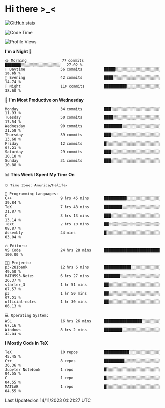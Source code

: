 # Hi there \>_<

[![GitHub stats](https://github-readme-stats.vercel.app/api?username=ARessegetesStery&show_icons=true&theme=transparent)](https://github.com/anuraghazra/github-readme-stats)

<!--START_SECTION:waka-->
![Code Time](http://img.shields.io/badge/Code%20Time-493%20hrs%2055%20mins-blue)

![Profile Views](http://img.shields.io/badge/Profile%20Views-0-blue)

**I'm a Night 🦉** 

```text
🌞 Morning                77 commits          ███████░░░░░░░░░░░░░░░░░░   27.02 % 
🌆 Daytime                56 commits          █████░░░░░░░░░░░░░░░░░░░░   19.65 % 
🌃 Evening                42 commits          ████░░░░░░░░░░░░░░░░░░░░░   14.74 % 
🌙 Night                  110 commits         ██████████░░░░░░░░░░░░░░░   38.60 % 
```
📅 **I'm Most Productive on Wednesday** 

```text
Monday                   34 commits          ███░░░░░░░░░░░░░░░░░░░░░░   11.93 % 
Tuesday                  50 commits          ████░░░░░░░░░░░░░░░░░░░░░   17.54 % 
Wednesday                90 commits          ████████░░░░░░░░░░░░░░░░░   31.58 % 
Thursday                 39 commits          ███░░░░░░░░░░░░░░░░░░░░░░   13.68 % 
Friday                   12 commits          █░░░░░░░░░░░░░░░░░░░░░░░░   04.21 % 
Saturday                 29 commits          ███░░░░░░░░░░░░░░░░░░░░░░   10.18 % 
Sunday                   31 commits          ███░░░░░░░░░░░░░░░░░░░░░░   10.88 % 
```


📊 **This Week I Spent My Time On** 

```text
🕑︎ Time Zone: America/Halifax

💬 Programming Languages: 
C++                      9 hrs 45 mins       ██████████░░░░░░░░░░░░░░░   39.84 % 
TeX                      7 hrs 48 mins       ████████░░░░░░░░░░░░░░░░░   31.87 % 
C                        3 hrs 13 mins       ███░░░░░░░░░░░░░░░░░░░░░░   13.14 % 
Text                     2 hrs 10 mins       ██░░░░░░░░░░░░░░░░░░░░░░░   08.87 % 
Assembly                 44 mins             █░░░░░░░░░░░░░░░░░░░░░░░░   03.04 % 

🔥 Editors: 
VS Code                  24 hrs 28 mins      █████████████████████████   100.00 % 

🐱‍💻 Projects: 
p3-281bank               12 hrs 6 mins       ████████████░░░░░░░░░░░░░   49.50 % 
MATH593-Notes            6 hrs 27 mins       ███████░░░░░░░░░░░░░░░░░░   26.37 % 
starter_3                1 hr 51 mins        ██░░░░░░░░░░░░░░░░░░░░░░░   07.57 % 
p3                       1 hr 50 mins        ██░░░░░░░░░░░░░░░░░░░░░░░   07.51 % 
official-notes           1 hr 30 mins        ██░░░░░░░░░░░░░░░░░░░░░░░   06.13 % 

💻 Operating System: 
WSL                      16 hrs 26 mins      █████████████████░░░░░░░░   67.16 % 
Windows                  8 hrs 2 mins        ████████░░░░░░░░░░░░░░░░░   32.84 % 
```

**I Mostly Code in TeX** 

```text
TeX                      10 repos            ███████████░░░░░░░░░░░░░░   45.45 % 
C++                      8 repos             █████████░░░░░░░░░░░░░░░░   36.36 % 
Jupyter Notebook         1 repo              █░░░░░░░░░░░░░░░░░░░░░░░░   04.55 % 
C                        1 repo              █░░░░░░░░░░░░░░░░░░░░░░░░   04.55 % 
MATLAB                   1 repo              █░░░░░░░░░░░░░░░░░░░░░░░░   04.55 % 
```




 Last Updated on 14/11/2023 04:21:27 UTC
<!--END_SECTION:waka-->
